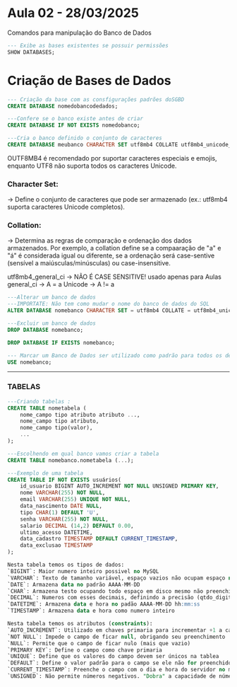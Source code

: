 # Aula 02 - 28/03/2025

Comandos para manipulação do Banco de Dados

```sql
--- Exibe as bases existentes se possuir permissões
SHOW DATABASES;
```

# Criação de Bases de Dados
```sql
--- Criação da base com as consfigurações padrões doSGBD
CREATE DATABASE nomedobancodedados;

---Confere se o banco existe antes de criar
CREATE DATABASE IF NOT EXISTS nomedobanco;

---Cria o banco definido o conjunto de caracteres 
CREATE DATABASE meubanco CHARACTER SET utf8mb4 COLLATE utf8mb4_unicode_ci; --- IMPORTANTE DECORAR !!!
```
OUTF8MB4 é recomendado por suportar caracteres especiais e emojis, enquanto UTF8 não suporta todos os caracteres Unicode.

### Character Set:
-> Define o conjunto de caracteres que pode ser armazenado (ex.: utf8mb4 suporta caracteres Unicode completos).

### Collation:
-> Determina as regras de comparação e ordenação dos dados armazenados. Por exemplo, a collation define se a compaaração de "a" e "á" é considerada igual ou diferente, se a ordenação será case-sentive (sensível a maiúsculas/minúsculas) ou case-insensitive.

utf8mb4_general_ci -> NÃO É CASE SENSITIVE! usado apenas para Aulas
general_ci -> A = a
Unicode -> A != a

``` sql
---Alterar um banco de dados
---IMPORTATE: Não tem como mudar o nome do banco de dados do SQL
ALTER DATABASE nomebanco CHARACTER SET = utf8mb4 COLLATE = utf8mb4_unicode_ci;

---Excluir um banco de dados
DROP DATABASE nomebanco;

DROP DATABASE IF EXISTS nomebanco;

--- Marcar um Banco de Dados ser utilizado como padrão para todos os demais comandos
USE nomebanco;
```
-------------------------------------------------------------------------------------------------------

### TABELAS
```sql
---Criando tabelas :
CREATE TABLE nometabela (
    nome_campo tipo atributo atributo ...,
    nome_campo tipo atributo,
    nome_campo tipo(valor),
    ...
);

---Escolhendo em qual banco vamos criar a tabela
CREATE TABLE nomebanco.nometabela (...);

---Exemplo de uma tabela
CREATE TABLE IF NOT EXISTS usuários(
    id_usuario BIGINT AUTO_INCREMENT NOT NULL UNSIGNED PRIMARY KEY,
    nome VARCHAR(255) NOT NULL,
    email VARCHAR(255) UNIQUE NOT NULL,
    data_nascimento DATE NULL,
    tipo CHAR(1) DEFAULT 'U',
    senha VARCHAR(255) NOT NULL,
    salario DECIMAL (14,2) DEFAULT 0.00,
    ultimo_acesso DATETIME,
    data_cadastro TIMESTAMP DEFAULT CURRENT_TIMESTAMP,
    data_exclusao TIMESTAMP
);

Nesta tabela temos os tipos de dados:
`BIGINT`: Maior numero inteiro possivel no MySQL
`VARCHAR`: Texto de tamanho variável, espaço vazios não ocupam espaço no disco
`DATE`: Armazena data no padrão AAAA-MM-DD
`CHAR`: Armazena testo ocupando todo espaço em disco mesmo não preenchido
`DECIMAL`: Numeros com esses decimais, definindo a precisão (qtdo_digitos, casas_decimais)
`DATETIME`: Armazena data e hora no padão AAAA-MM-DD hh:mm:ss
`TIMESTAMP`: Armazena data e hora como numero inteiro

Nesta tabela temos os atributos (constraints):
`AUTO_INCREMENT`: Utilizado em chaves primaria para incrementar +1 a cada novo insert autmaticamente
`NOT NULL`: Impede o campo de ficar null, obrigando seu preenchimento
`NULL`: Permite que o campo de ficar nulo (mais que vazio)
`PRIMARY KEY`: Define o campo como chave primaria
`UNIQUE`: Define que os valores do campo devem ser únicos na tablea
`DEFAULT`: Define o valor padrão para o campo se ele não for preenchido
`CURRENT_TIMESTAMP`: Preenche o campo com o dia e hora do servidor no momento da inserção
`UNSIGNED`: Não permite números negativos. "Dobra" a capacidade de números
```